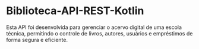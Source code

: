 # Biblioteca-API-REST-Kotlin
Esta API foi desenvolvida para gerenciar o acervo digital de uma escola técnica, permitindo o controle de livros, autores, usuários e empréstimos de forma segura e eficiente.
